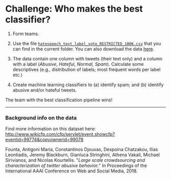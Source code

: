 # Challenge: Who makes the best classifier?

1. Form teams.

2. Use the file [`hatespeech_text_label_vote_RESTRICTED_100K.csv`](hatespeech_text_label_vote_RESTRICTED_100K.csv) that you can find in the current folder. You can also download the data [here](https://www.dropbox.com/sh/4mapojr85a6sc76/AABYMkjLVG-HhueAgd0qM9kwa?dl=0).

3. The data contain one column with tweets (their text only) and a column with a label (*Abusive, Hateful, Normal, Spam*). Calculate some descriptives (e.g., distribution of labels; most frequent words per label etc.)

4. Create machine learning classifiers to (a) identify spam; and (b) identify abusive and/or hateful tweets.

The team with the best classification pipeline wins!



---

### Background info on the data

Find more information on this dataset here:
http://www.wikicfp.com/cfp/servlet/event.showcfp?eventid=99774&copyownerid=99078


Founta, Antigoni Maria, Constantinos Djouvas, Despoina Chatzakou, Ilias Leontiadis, Jeremy Blackburn, Gianluca Stringhini, Athena Vakali, Michael Sirivianos, and Nicolas Kourtellis. "*Large scale crowdsourcing and characterization of twitter abusive behavior.*" In Proceedings of the International AAAI Conference on Web and Social Media, 2018.
